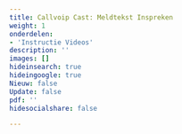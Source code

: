 ```yaml
---
title: Callvoip Cast: Meldtekst Inspreken
weight: 1
onderdelen:
- 'Instructie Videos'
description: ''
images: []
hideinsearch: true
hideingoogle: true
Nieuw: false
Update: false
pdf: ''
hidesocialshare: false

---
```

